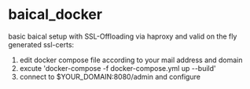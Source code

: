 # baical_docker

basic baical setup with SSL-Offloading via haproxy and valid on the fly generated ssl-certs:

1. edit docker compose file according to your mail address and domain
2. excute 'docker-compose -f docker-compose.yml up --build' 
3. connect to $YOUR_DOMAIN:8080/admin and configure
